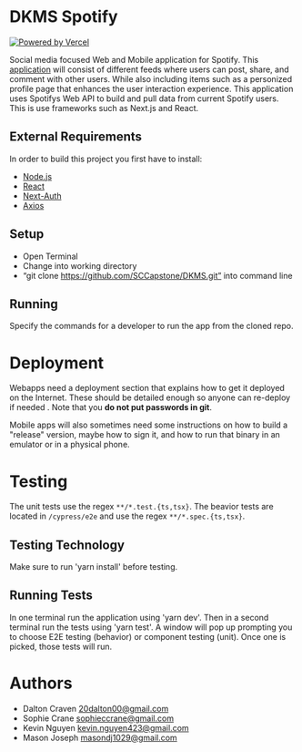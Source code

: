 # DKMS Spotify

[![Powered by Vercel](https://www.datocms-assets.com/31049/1618983297-powered-by-vercel.svg)](https://vercel.com?utm_source=dkms&utm_campaign=oss)

Social media focused Web and Mobile application for Spotify. This [application](https://github.com/SCCapstone/DKMS/wiki/Project-Description) will consist of different feeds where users can post, share, and comment with other users. While also including items such as a personized profile page that enhances the user interaction experience. This application uses Spotifys Web API to build and pull data from current Spotify users. This is use frameworks such as Next.js and React.

## External Requirements

In order to build this project you first have to install:

- [Node.js](https://nodejs.org/en/)
- [React](https://reactjs.org/)
- [Next-Auth](https://next-auth.js.org/)
- [Axios](https://axios-http.com/docs/intro)

## Setup

- Open Terminal
- Change into working directory
- “git clone https://github.com/SCCapstone/DKMS.git” into command line

## Running

Specify the commands for a developer to run the app from the cloned repo.

# Deployment

Webapps need a deployment section that explains how to get it deployed on the
Internet. These should be detailed enough so anyone can re-deploy if needed
. Note that you **do not put passwords in git**.

Mobile apps will also sometimes need some instructions on how to build a
"release" version, maybe how to sign it, and how to run that binary in an
emulator or in a physical phone.

# Testing

The unit tests use the regex `**/*.test.{ts,tsx}`.
The beavior tests are located in `/cypress/e2e` and use the regex `**/*.spec.{ts,tsx}`.

## Testing Technology

Make sure to run 'yarn install' before testing.

## Running Tests

In one terminal run the application using 'yarn dev'.
Then in a second terminal run the tests using 'yarn test'. A window will pop up prompting you to choose E2E testing (behavior) or component testing (unit). Once one is picked, those tests will run.

# Authors

- Dalton Craven 20dalton00@gmail.com
- Sophie Crane sophieccrane@gmail.com
- Kevin Nguyen kevin.nguyen423@gmail.com
- Mason Joseph masondj1029@gmail.com
